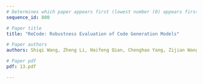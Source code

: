 ```yaml
---
# Determines which paper appears first (lowest number (0) appears first)
sequence_id: 800

# Paper title
title: "ReCode: Robustness Evaluation of Code Generation Models"

# Paper authors
authors: Shiqi Wang, Zheng Li, Haifeng Qian, Chenghao Yang, Zijian Wang, Mingyue Shang, Varun Kumar, Samson Tan, Baishakhi Ray, Parminder Bhatia, Ramesh Nallapati, Murali Krishna Ramanathan, Dan Roth, Bing Xiang 

# Paper pdf
pdf: 13.pdf

---
```

